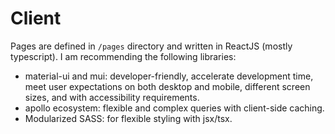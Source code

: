 # Client

Pages are defined in `/pages` directory and written in ReactJS (mostly typescript). I am recommending the following libraries:

- material-ui and mui: developer-friendly, accelerate development time, meet user expectations on both desktop and mobile, different screen sizes, and with accessibility requirements.
- apollo ecosystem: flexible and complex queries with client-side caching.
- Modularized SASS: for flexible styling with jsx/tsx.
